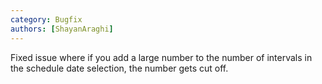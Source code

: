 ```yaml
---
category: Bugfix
authors: [ShayanAraghi]
---
```


Fixed issue where if you add a large number to the number of intervals in the schedule date selection, the number gets cut off.
